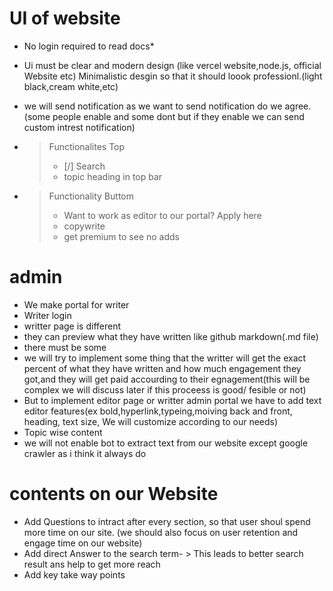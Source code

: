 # UI of website

* No login required to read docs*
* Ui must be clear and modern design (like vercel website,node.js, official Website etc) Minimalistic desgin so that it should loook professionl.(light black,cream white,etc)
* we will send notification as we want to send notification do we agree.(some people enable and some dont but if they enable we can send custom intrest notification)
  
* 
  > Functionalites Top
  >  * [/] Search
  >  * topic heading in top bar
*
  > Functionality Buttom
  >  * Want to work as editor to our portal? Apply here
  >  * copywrite
  >  * get premium to see no adds

# admin

* We make portal for writer
* Writer login
* writter page is different
* they can preview what they have written like github markdown(.md file)
* there must be some
* we will try to implement some thing that the writter will get the exact percent of what they have written and how much engagement they got,and they will get paid accourding to their egnagement(this will be complex we will discuss later if this proceess is good/ fesible or not)
* But to implement editor page  or writter admin portal we have to add text editor features(ex bold,hyperlink,typeing,moiving back and front, heading, text size, We will customize according to our needs)
* Topic wise content
* we will not enable bot to extract text from our website except google crawler as i think it always do

# contents on our Website

* Add Questions to intract after every section, so that user shoul spend more time on our site. (we should also focus on user retention and engage time on our website)
* Add direct Answer to the search term- > This leads to better search result ans help to get more reach
* Add key take way points
  
